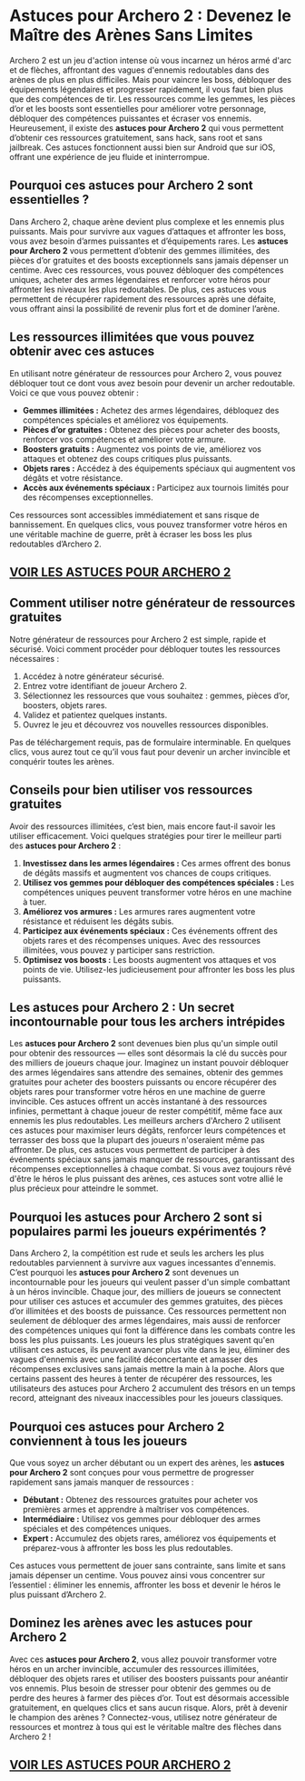 # **Astuces pour Archero 2 : Devenez le Maître des Arènes Sans Limites**

Archero 2 est un jeu d'action intense où vous incarnez un héros armé d'arc et de flèches, affrontant des vagues d'ennemis redoutables dans des arènes de plus en plus difficiles. Mais pour vaincre les boss, débloquer des équipements légendaires et progresser rapidement, il vous faut bien plus que des compétences de tir. Les ressources comme les gemmes, les pièces d’or et les boosts sont essentielles pour améliorer votre personnage, débloquer des compétences puissantes et écraser vos ennemis. Heureusement, il existe des **astuces pour Archero 2** qui vous permettent d’obtenir ces ressources gratuitement, sans hack, sans root et sans jailbreak. Ces astuces fonctionnent aussi bien sur Android que sur iOS, offrant une expérience de jeu fluide et ininterrompue.

## **Pourquoi ces astuces pour Archero 2 sont essentielles ?**

Dans Archero 2, chaque arène devient plus complexe et les ennemis plus puissants. Mais pour survivre aux vagues d’attaques et affronter les boss, vous avez besoin d’armes puissantes et d’équipements rares. Les **astuces pour Archero 2** vous permettent d’obtenir des gemmes illimitées, des pièces d’or gratuites et des boosts exceptionnels sans jamais dépenser un centime. Avec ces ressources, vous pouvez débloquer des compétences uniques, acheter des armes légendaires et renforcer votre héros pour affronter les niveaux les plus redoutables. De plus, ces astuces vous permettent de récupérer rapidement des ressources après une défaite, vous offrant ainsi la possibilité de revenir plus fort et de dominer l’arène.

## **Les ressources illimitées que vous pouvez obtenir avec ces astuces**

En utilisant notre générateur de ressources pour Archero 2, vous pouvez débloquer tout ce dont vous avez besoin pour devenir un archer redoutable. Voici ce que vous pouvez obtenir :

- **Gemmes illimitées :** Achetez des armes légendaires, débloquez des compétences spéciales et améliorez vos équipements.  
- **Pièces d’or gratuites :** Obtenez des pièces pour acheter des boosts, renforcer vos compétences et améliorer votre armure.  
- **Boosters gratuits :** Augmentez vos points de vie, améliorez vos attaques et obtenez des coups critiques plus puissants.  
- **Objets rares :** Accédez à des équipements spéciaux qui augmentent vos dégâts et votre résistance.  
- **Accès aux événements spéciaux :** Participez aux tournois limités pour des récompenses exceptionnelles.  

Ces ressources sont accessibles immédiatement et sans risque de bannissement. En quelques clics, vous pouvez transformer votre héros en une véritable machine de guerre, prêt à écraser les boss les plus redoutables d’Archero 2.

## [VOIR LES ASTUCES POUR ARCHERO 2](https://telechargerdesressources.click/downloadfr.html)

## **Comment utiliser notre générateur de ressources gratuites**

Notre générateur de ressources pour Archero 2 est simple, rapide et sécurisé. Voici comment procéder pour débloquer toutes les ressources nécessaires :

1. Accédez à notre générateur sécurisé.  
2. Entrez votre identifiant de joueur Archero 2.  
3. Sélectionnez les ressources que vous souhaitez : gemmes, pièces d’or, boosters, objets rares.  
4. Validez et patientez quelques instants.  
5. Ouvrez le jeu et découvrez vos nouvelles ressources disponibles.  

Pas de téléchargement requis, pas de formulaire interminable. En quelques clics, vous aurez tout ce qu’il vous faut pour devenir un archer invincible et conquérir toutes les arènes.

## **Conseils pour bien utiliser vos ressources gratuites**

Avoir des ressources illimitées, c’est bien, mais encore faut-il savoir les utiliser efficacement. Voici quelques stratégies pour tirer le meilleur parti des **astuces pour Archero 2** :

1. **Investissez dans les armes légendaires :** Ces armes offrent des bonus de dégâts massifs et augmentent vos chances de coups critiques.  
2. **Utilisez vos gemmes pour débloquer des compétences spéciales :** Les compétences uniques peuvent transformer votre héros en une machine à tuer.  
3. **Améliorez vos armures :** Les armures rares augmentent votre résistance et réduisent les dégâts subis.  
4. **Participez aux événements spéciaux :** Ces événements offrent des objets rares et des récompenses uniques. Avec des ressources illimitées, vous pouvez y participer sans restriction.  
5. **Optimisez vos boosts :** Les boosts augmentent vos attaques et vos points de vie. Utilisez-les judicieusement pour affronter les boss les plus puissants.

## **Les astuces pour Archero 2 : Un secret incontournable pour tous les archers intrépides**

Les **astuces pour Archero 2** sont devenues bien plus qu'un simple outil pour obtenir des ressources — elles sont désormais la clé du succès pour des milliers de joueurs chaque jour. Imaginez un instant pouvoir débloquer des armes légendaires sans attendre des semaines, obtenir des gemmes gratuites pour acheter des boosters puissants ou encore récupérer des objets rares pour transformer votre héros en une machine de guerre invincible. Ces astuces offrent un accès instantané à des ressources infinies, permettant à chaque joueur de rester compétitif, même face aux ennemis les plus redoutables. Les meilleurs archers d'Archero 2 utilisent ces astuces pour maximiser leurs dégâts, renforcer leurs compétences et terrasser des boss que la plupart des joueurs n'oseraient même pas affronter. De plus, ces astuces vous permettent de participer à des événements spéciaux sans jamais manquer de ressources, garantissant des récompenses exceptionnelles à chaque combat. Si vous avez toujours rêvé d'être le héros le plus puissant des arènes, ces astuces sont votre allié le plus précieux pour atteindre le sommet.

## **Pourquoi les astuces pour Archero 2 sont si populaires parmi les joueurs expérimentés ?**

Dans Archero 2, la compétition est rude et seuls les archers les plus redoutables parviennent à survivre aux vagues incessantes d'ennemis. C’est pourquoi les **astuces pour Archero 2** sont devenues un incontournable pour les joueurs qui veulent passer d'un simple combattant à un héros invincible. Chaque jour, des milliers de joueurs se connectent pour utiliser ces astuces et accumuler des gemmes gratuites, des pièces d’or illimitées et des boosts de puissance. Ces ressources permettent non seulement de débloquer des armes légendaires, mais aussi de renforcer des compétences uniques qui font la différence dans les combats contre les boss les plus puissants. Les joueurs les plus stratégiques savent qu'en utilisant ces astuces, ils peuvent avancer plus vite dans le jeu, éliminer des vagues d'ennemis avec une facilité déconcertante et amasser des récompenses exclusives sans jamais mettre la main à la poche. Alors que certains passent des heures à tenter de récupérer des ressources, les utilisateurs des astuces pour Archero 2 accumulent des trésors en un temps record, atteignant des niveaux inaccessibles pour les joueurs classiques. 

## **Pourquoi ces astuces pour Archero 2 conviennent à tous les joueurs**

Que vous soyez un archer débutant ou un expert des arènes, les **astuces pour Archero 2** sont conçues pour vous permettre de progresser rapidement sans jamais manquer de ressources :

- **Débutant :** Obtenez des ressources gratuites pour acheter vos premières armes et apprendre à maîtriser vos compétences.  
- **Intermédiaire :** Utilisez vos gemmes pour débloquer des armes spéciales et des compétences uniques.  
- **Expert :** Accumulez des objets rares, améliorez vos équipements et préparez-vous à affronter les boss les plus redoutables.  

Ces astuces vous permettent de jouer sans contrainte, sans limite et sans jamais dépenser un centime. Vous pouvez ainsi vous concentrer sur l’essentiel : éliminer les ennemis, affronter les boss et devenir le héros le plus puissant d’Archero 2.

## **Dominez les arènes avec les astuces pour Archero 2**

Avec ces **astuces pour Archero 2**, vous allez pouvoir transformer votre héros en un archer invincible, accumuler des ressources illimitées, débloquer des objets rares et utiliser des boosters puissants pour anéantir vos ennemis. Plus besoin de stresser pour obtenir des gemmes ou de perdre des heures à farmer des pièces d’or. Tout est désormais accessible gratuitement, en quelques clics et sans aucun risque. Alors, prêt à devenir le champion des arènes ? Connectez-vous, utilisez notre générateur de ressources et montrez à tous qui est le véritable maître des flèches dans Archero 2 !

## [VOIR LES ASTUCES POUR ARCHERO 2](https://telechargerdesressources.click/downloadfr.html)
